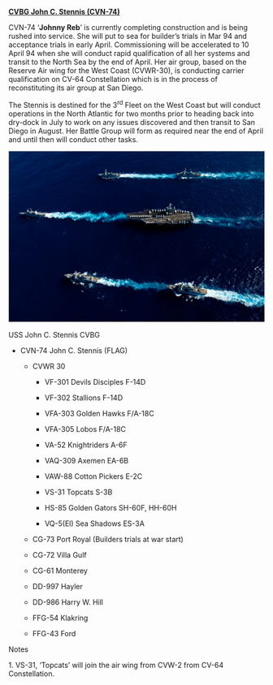 [**CVBG John C. Stennis
(CVN-74)**](https://en.wikipedia.org/wiki/USS_John_C._Stennis)

CVN-74 ‘**Johnny Reb**’ is currently completing construction and is
being rushed into service. She will put to sea for builder’s trials in
Mar 94 and acceptance trials in early April. Commissioning will be
accelerated to 10 April 94 when she will conduct rapid qualification of
all her systems and transit to the North Sea by the end of April. Her
air group, based on the Reserve Air wing for the West Coast (CVWR-30),
is conducting carrier qualification on CV-64 Constellation which is in
the process of reconstituting its air group at San Diego.

The Stennis is destined for the 3<sup>rd</sup> Fleet on the West Coast
but will conduct operations in the North Atlantic for two months prior
to heading back into dry-dock in July to work on any issues discovered
and then transit to San Diego in August. Her Battle Group will form as
required near the end of April and until then will conduct other tasks.

<img src="/assets\images\nato\us\navy\carriers\john-c-stennis\image1.jpg" style="width:6.5in;height:3.51042in" />

USS John C. Stennis CVBG

-   CVN-74 John C. Stennis (FLAG)

    -   CVWR 30

        -   VF-301 Devils Disciples F-14D

        -   VF-302 Stallions F-14D

        -   VFA-303 Golden Hawks F/A-18C

        -   VFA-305 Lobos F/A-18C

        -   VA-52 Knightriders A-6F

        -   VAQ-309 Axemen EA-6B

        -   VAW-88 Cotton Pickers E-2C

        -   VS-31 Topcats S-3B

        -   HS-85 Golden Gators SH-60F, HH-60H

        -   VQ-5(El) Sea Shadows ES-3A

    -   CG-73 Port Royal (Builders trials at war start)

    -   CG-72 Villa Gulf

    -   CG-61 Monterey

    -   DD-997 Hayler

    -   DD-986 Harry W. Hill

    -   FFG-54 Klakring

    -   FFG-43 Ford

Notes

1\. VS-31, ‘Topcats’ will join the air wing from CVW-2 from CV-64
Constellation.
